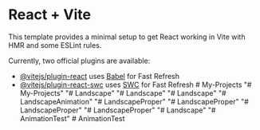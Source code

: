 # React + Vite

This template provides a minimal setup to get React working in Vite with HMR and some ESLint rules.

Currently, two official plugins are available:

- [@vitejs/plugin-react](https://github.com/vitejs/vite-plugin-react/blob/main/packages/plugin-react/README.md) uses [Babel](https://babeljs.io/) for Fast Refresh
- [@vitejs/plugin-react-swc](https://github.com/vitejs/vite-plugin-react-swc) uses [SWC](https://swc.rs/) for Fast Refresh
#   M y - P r o j e c t s  
 "# My-Projects" 
"# Landscape" 
"# Landscape" 
"# Landscape" 
"# LandscapeAnimation" 
"# LandscapeProper" 
"# LandscapeProper" 
"# LandscapeProper" 
"# LandscapeProper" 
"# Landscape" 
"# AnimationTest" 
#   A n i m a t i o n T e s t  
 